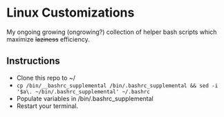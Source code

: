 # Linux Customizations
My ongoing growing (ongrowing?) collection of helper bash scripts which maximize ~~laziness~~ efficiency.

## Instructions
- Clone this repo to ~/
- `cp /bin/__bashrc_supplemental /bin/.bashrc_supplemental && sed -i '$a\. ~/bin/.bashrc_supplemental' ~/.bashrc`
- Populate variables in /bin/.bashrc_supplemental
- Restart your terminal.
